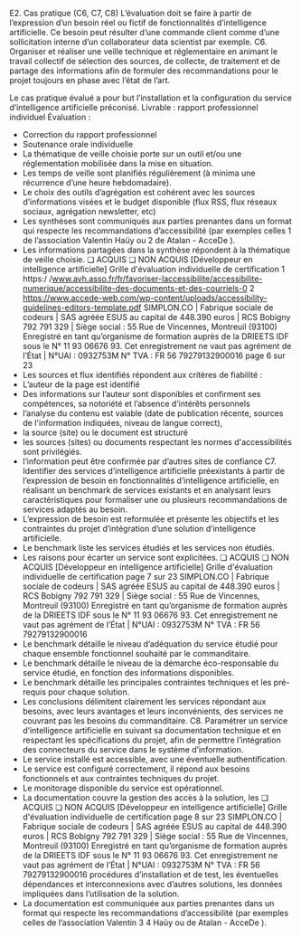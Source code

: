 E2. Cas pratique (C6, C7, C8)
L’évaluation doit se faire à partir de l’expression
d’un besoin réel ou fictif de fonctionnalités
d’intelligence artificielle. Ce besoin peut résulter
d’une commande client comme d’une sollicitation
interne d’un collaborateur data scientist par
exemple.
C6. Organiser et réaliser une veille technique et
réglementaire en animant le travail collectif de
sélection des sources, de collecte, de traitement
et de partage des informations afin de formuler
des recommandations pour le projet toujours en
phase avec l’état de l’art.

Le cas pratique évalué a pour but l’installation et
la configuration du service d’intelligence
artificielle préconisé.
Livrable : rapport professionnel individuel
Évaluation :
- Correction du rapport professionnel
- Soutenance orale individuelle
- La thématique de veille choisie
porte sur un outil et/ou une
réglementation mobilisée dans la
mise en situation.
- Les temps de veille sont planifiés
régulièrement (à minima une
récurrence d’une heure
hebdomadaire).
- Le choix des outils d’agrégation
est cohérent avec les sources
d’informations visées et le budget
disponible (flux RSS, flux réseaux
sociaux, agrégation newsletter,
etc)
- Les synthèses sont
communiqués aux parties
prenantes dans un format qui
respecte les recommandations
d’accessibilité (par exemples celles
1
de l’association Valentin Haüy ou
2
de Atalan - AcceDe ).
- Les informations partagées dans
la synthèse répondent à la
thématique de veille choisie.
❏ ACQUIS
❏ NON
ACQUIS
[Développeur en intelligence artificielle] Grille d'évaluation individuelle de certification
1 https:/ /www.avh.asso.fr/fr/favoriser-laccessibilite/accessibilite-numerique/accessibilite-des-documents-et-des-courriels-0
2 https://www.accede-web.com/wp-content/uploads/accessibility-guidelines-editors-template.pdf
SIMPLON.CO | Fabrique sociale de codeurs | SAS agréée ESUS au capital de 448.390 euros | RCS Bobigny 792 791 329 | Siège social : 55 Rue de Vincennes, Montreuil (93100)
Enregistré en tant qu’organisme de formation auprès de la DRIEETS IDF sous le N° 11 93 06676 93. Cet enregistrement ne vaut pas agrément de l’État | N°UAI : 0932753M
N° TVA : FR 56 79279132900016
page 6 sur 23
- Les sources et flux identifiés
répondent aux critères de fiabilité :
- L’auteur de la page est
identifié
- Des informations sur
l’auteur sont disponibles
et confirment ses
compétences, sa notoriété
et l’absence d’intérêts
personnels
- l’analyse du contenu est
valable (date de
publication récente,
sources de l'information
indiquées, niveau de
langue correct),
- la source (site) ou le
document est structuré
- les sources (sites) ou
documents respectant les
normes d'accessibilités
sont privilégiés.
- l’information peut être
confirmée par d’autres
sites de confiance
C7. Identifier des services d’intelligence
artificielle préexistants à partir de l’expression
de besoin en fonctionnalités d’intelligence
artificielle, en réalisant un benchmark de services
existants et en analysant leurs caractéristiques
pour formaliser une ou plusieurs
recommandations de services adaptés au besoin.
- L’expression de besoin est
reformulée et présente les
objectifs et les contraintes du
projet d’intégration d’une solution
d’intelligence artificielle.
- Le benchmark liste les services
étudiés et les services non étudiés.
- Les raisons pour écarter un
service sont explicitées.
❏ ACQUIS
❏ NON
ACQUIS
[Développeur en intelligence artificielle] Grille d'évaluation individuelle de certification
page 7 sur 23
SIMPLON.CO | Fabrique sociale de codeurs | SAS agréée ESUS au capital de 448.390 euros | RCS Bobigny 792 791 329 | Siège social : 55 Rue de Vincennes, Montreuil (93100)
Enregistré en tant qu’organisme de formation auprès de la DRIEETS IDF sous le N° 11 93 06676 93. Cet enregistrement ne vaut pas agrément de l’État | N°UAI : 0932753M
N° TVA : FR 56 79279132900016
- Le benchmark détaille le niveau
d’adéquation du service étudié
pour chaque ensemble fonctionnel
souhaité par le commanditaire.
- Le benchmark détaille le niveau
de la démarche éco-responsable
du service étudié, en fonction des
informations disponibles.
- Le benchmark détaille les
principales contraintes techniques
et les pré-requis pour chaque
solution.
- Les conclusions délimitent
clairement les services répondant
aux besoins, avec leurs avantages
et leurs inconvénients, des
services ne couvrant pas les
besoins du commanditaire.
C8. Paramétrer un service d’intelligence
artificielle en suivant sa documentation
technique et en respectant les spécifications du
projet, afin de permettre l’intégration des
connecteurs du service dans le système
d’information.
- Le service installé est accessible,
avec une éventuelle
authentification.
- Le service est configuré
correctement, il répond aux
besoins fonctionnels et aux
contraintes techniques du projet.
- Le monitorage disponible du
service est opérationnel.
- La documentation couvre la
gestion des accès à la solution, les
❏ ACQUIS
❏ NON
ACQUIS
[Développeur en intelligence artificielle] Grille d'évaluation individuelle de certification
page 8 sur 23
SIMPLON.CO | Fabrique sociale de codeurs | SAS agréée ESUS au capital de 448.390 euros | RCS Bobigny 792 791 329 | Siège social : 55 Rue de Vincennes, Montreuil (93100)
Enregistré en tant qu’organisme de formation auprès de la DRIEETS IDF sous le N° 11 93 06676 93. Cet enregistrement ne vaut pas agrément de l’État | N°UAI : 0932753M
N° TVA : FR 56 79279132900016
procédures d’installation et de
test, les éventuelles dépendances
et interconnexions avec d’autres
solutions, les données impliquées
dans l’utilisation de la solution.
- La documentation est
communiquée aux parties
prenantes dans un format qui
respecte les recommandations
d’accessibilité (par exemples
celles de l’association Valentin
3 4
Haüy ou de Atalan - AcceDe ).